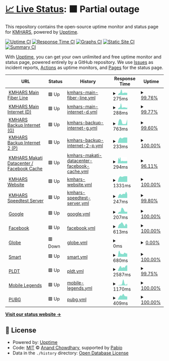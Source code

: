 # [📈 Live Status](https://KMHARS.github.io/uptime): <!--live status--> **🟧 Partial outage**

This repository contains the open-source uptime monitor and status page for [KMHARS](https://KMHARS.github.io/uptime), powered by [Upptime](https://github.com/upptime/upptime).

[![Uptime CI](https://github.com/KMHARS/uptime/workflows/Uptime%20CI/badge.svg)](https://github.com/KMHARS/uptime/actions?query=workflow%3A%22Uptime+CI%22)
[![Response Time CI](https://github.com/KMHARS/uptime/workflows/Response%20Time%20CI/badge.svg)](https://github.com/KMHARS/uptime/actions?query=workflow%3A%22Response+Time+CI%22)
[![Graphs CI](https://github.com/KMHARS/uptime/workflows/Graphs%20CI/badge.svg)](https://github.com/KMHARS/uptime/actions?query=workflow%3A%22Graphs+CI%22)
[![Static Site CI](https://github.com/KMHARS/uptime/workflows/Static%20Site%20CI/badge.svg)](https://github.com/KMHARS/uptime/actions?query=workflow%3A%22Static+Site+CI%22)
[![Summary CI](https://github.com/KMHARS/uptime/workflows/Summary%20CI/badge.svg)](https://github.com/KMHARS/uptime/actions?query=workflow%3A%22Summary+CI%22)

With [Upptime](https://upptime.js.org), you can get your own unlimited and free uptime monitor and status page, powered entirely by a GitHub repository. We use [Issues](https://github.com/KMHARS/uptime/issues) as incident reports, [Actions](https://github.com/KMHARS/uptime/actions) as uptime monitors, and [Pages](https://KMHARS.github.io/uptime) for the status page.

<!--start: status pages-->
<!-- This summary is generated by Upptime (https://github.com/upptime/upptime) -->
<!-- Do not edit this manually, your changes will be overwritten -->
<!-- prettier-ignore -->
| URL | Status | History | Response Time | Uptime |
| --- | ------ | ------- | ------------- | ------ |
| <img alt="" src="https://icons.duckduckgo.com/ip3/null.ico" height="13"> [KMHARS Main Fiber Line](het09022amj.sn.mynetname.net) | 🟩 Up | [kmhars-main-fiber-line.yml](https://github.com/KMHARS/uptime/commits/HEAD/history/kmhars-main-fiber-line.yml) | <details><summary><img alt="Response time graph" src="./graphs/kmhars-main-fiber-line/response-time-week.png" height="20"> 275ms</summary><br><a href="https://KMHARS.github.io/uptime/history/kmhars-main-fiber-line"><img alt="Response time 261" src="https://img.shields.io/endpoint?url=https%3A%2F%2Fraw.githubusercontent.com%2FKMHARS%2Fuptime%2FHEAD%2Fapi%2Fkmhars-main-fiber-line%2Fresponse-time.json"></a><br><a href="https://KMHARS.github.io/uptime/history/kmhars-main-fiber-line"><img alt="24-hour response time 236" src="https://img.shields.io/endpoint?url=https%3A%2F%2Fraw.githubusercontent.com%2FKMHARS%2Fuptime%2FHEAD%2Fapi%2Fkmhars-main-fiber-line%2Fresponse-time-day.json"></a><br><a href="https://KMHARS.github.io/uptime/history/kmhars-main-fiber-line"><img alt="7-day response time 275" src="https://img.shields.io/endpoint?url=https%3A%2F%2Fraw.githubusercontent.com%2FKMHARS%2Fuptime%2FHEAD%2Fapi%2Fkmhars-main-fiber-line%2Fresponse-time-week.json"></a><br><a href="https://KMHARS.github.io/uptime/history/kmhars-main-fiber-line"><img alt="30-day response time 261" src="https://img.shields.io/endpoint?url=https%3A%2F%2Fraw.githubusercontent.com%2FKMHARS%2Fuptime%2FHEAD%2Fapi%2Fkmhars-main-fiber-line%2Fresponse-time-month.json"></a><br><a href="https://KMHARS.github.io/uptime/history/kmhars-main-fiber-line"><img alt="1-year response time 261" src="https://img.shields.io/endpoint?url=https%3A%2F%2Fraw.githubusercontent.com%2FKMHARS%2Fuptime%2FHEAD%2Fapi%2Fkmhars-main-fiber-line%2Fresponse-time-year.json"></a></details> | <details><summary><a href="https://KMHARS.github.io/uptime/history/kmhars-main-fiber-line">99.76%</a></summary><a href="https://KMHARS.github.io/uptime/history/kmhars-main-fiber-line"><img alt="All-time uptime 99.78%" src="https://img.shields.io/endpoint?url=https%3A%2F%2Fraw.githubusercontent.com%2FKMHARS%2Fuptime%2FHEAD%2Fapi%2Fkmhars-main-fiber-line%2Fuptime.json"></a><br><a href="https://KMHARS.github.io/uptime/history/kmhars-main-fiber-line"><img alt="24-hour uptime 98.32%" src="https://img.shields.io/endpoint?url=https%3A%2F%2Fraw.githubusercontent.com%2FKMHARS%2Fuptime%2FHEAD%2Fapi%2Fkmhars-main-fiber-line%2Fuptime-day.json"></a><br><a href="https://KMHARS.github.io/uptime/history/kmhars-main-fiber-line"><img alt="7-day uptime 99.76%" src="https://img.shields.io/endpoint?url=https%3A%2F%2Fraw.githubusercontent.com%2FKMHARS%2Fuptime%2FHEAD%2Fapi%2Fkmhars-main-fiber-line%2Fuptime-week.json"></a><br><a href="https://KMHARS.github.io/uptime/history/kmhars-main-fiber-line"><img alt="30-day uptime 99.78%" src="https://img.shields.io/endpoint?url=https%3A%2F%2Fraw.githubusercontent.com%2FKMHARS%2Fuptime%2FHEAD%2Fapi%2Fkmhars-main-fiber-line%2Fuptime-month.json"></a><br><a href="https://KMHARS.github.io/uptime/history/kmhars-main-fiber-line"><img alt="1-year uptime 99.78%" src="https://img.shields.io/endpoint?url=https%3A%2F%2Fraw.githubusercontent.com%2FKMHARS%2Fuptime%2FHEAD%2Fapi%2Fkmhars-main-fiber-line%2Fuptime-year.json"></a></details>
| <img alt="" src="https://icons.duckduckgo.com/ip3/null.ico" height="13"> [KMHARS Main Internet (D)](hf60936b8q0.sn.mynetname.net) | 🟩 Up | [kmhars-main-internet-d.yml](https://github.com/KMHARS/uptime/commits/HEAD/history/kmhars-main-internet-d.yml) | <details><summary><img alt="Response time graph" src="./graphs/kmhars-main-internet-d/response-time-week.png" height="20"> 288ms</summary><br><a href="https://KMHARS.github.io/uptime/history/kmhars-main-internet-d"><img alt="Response time 273" src="https://img.shields.io/endpoint?url=https%3A%2F%2Fraw.githubusercontent.com%2FKMHARS%2Fuptime%2FHEAD%2Fapi%2Fkmhars-main-internet-d%2Fresponse-time.json"></a><br><a href="https://KMHARS.github.io/uptime/history/kmhars-main-internet-d"><img alt="24-hour response time 210" src="https://img.shields.io/endpoint?url=https%3A%2F%2Fraw.githubusercontent.com%2FKMHARS%2Fuptime%2FHEAD%2Fapi%2Fkmhars-main-internet-d%2Fresponse-time-day.json"></a><br><a href="https://KMHARS.github.io/uptime/history/kmhars-main-internet-d"><img alt="7-day response time 288" src="https://img.shields.io/endpoint?url=https%3A%2F%2Fraw.githubusercontent.com%2FKMHARS%2Fuptime%2FHEAD%2Fapi%2Fkmhars-main-internet-d%2Fresponse-time-week.json"></a><br><a href="https://KMHARS.github.io/uptime/history/kmhars-main-internet-d"><img alt="30-day response time 273" src="https://img.shields.io/endpoint?url=https%3A%2F%2Fraw.githubusercontent.com%2FKMHARS%2Fuptime%2FHEAD%2Fapi%2Fkmhars-main-internet-d%2Fresponse-time-month.json"></a><br><a href="https://KMHARS.github.io/uptime/history/kmhars-main-internet-d"><img alt="1-year response time 273" src="https://img.shields.io/endpoint?url=https%3A%2F%2Fraw.githubusercontent.com%2FKMHARS%2Fuptime%2FHEAD%2Fapi%2Fkmhars-main-internet-d%2Fresponse-time-year.json"></a></details> | <details><summary><a href="https://KMHARS.github.io/uptime/history/kmhars-main-internet-d">99.77%</a></summary><a href="https://KMHARS.github.io/uptime/history/kmhars-main-internet-d"><img alt="All-time uptime 99.79%" src="https://img.shields.io/endpoint?url=https%3A%2F%2Fraw.githubusercontent.com%2FKMHARS%2Fuptime%2FHEAD%2Fapi%2Fkmhars-main-internet-d%2Fuptime.json"></a><br><a href="https://KMHARS.github.io/uptime/history/kmhars-main-internet-d"><img alt="24-hour uptime 98.41%" src="https://img.shields.io/endpoint?url=https%3A%2F%2Fraw.githubusercontent.com%2FKMHARS%2Fuptime%2FHEAD%2Fapi%2Fkmhars-main-internet-d%2Fuptime-day.json"></a><br><a href="https://KMHARS.github.io/uptime/history/kmhars-main-internet-d"><img alt="7-day uptime 99.77%" src="https://img.shields.io/endpoint?url=https%3A%2F%2Fraw.githubusercontent.com%2FKMHARS%2Fuptime%2FHEAD%2Fapi%2Fkmhars-main-internet-d%2Fuptime-week.json"></a><br><a href="https://KMHARS.github.io/uptime/history/kmhars-main-internet-d"><img alt="30-day uptime 99.79%" src="https://img.shields.io/endpoint?url=https%3A%2F%2Fraw.githubusercontent.com%2FKMHARS%2Fuptime%2FHEAD%2Fapi%2Fkmhars-main-internet-d%2Fuptime-month.json"></a><br><a href="https://KMHARS.github.io/uptime/history/kmhars-main-internet-d"><img alt="1-year uptime 99.79%" src="https://img.shields.io/endpoint?url=https%3A%2F%2Fraw.githubusercontent.com%2FKMHARS%2Fuptime%2FHEAD%2Fapi%2Fkmhars-main-internet-d%2Fuptime-year.json"></a></details>
| <img alt="" src="https://icons.duckduckgo.com/ip3/null.ico" height="13"> [KMHARS Backup Internet (G)](hdh08hzryd0.sn.mynetname.net) | 🟩 Up | [kmhars-backup-internet-g.yml](https://github.com/KMHARS/uptime/commits/HEAD/history/kmhars-backup-internet-g.yml) | <details><summary><img alt="Response time graph" src="./graphs/kmhars-backup-internet-g/response-time-week.png" height="20"> 763ms</summary><br><a href="https://KMHARS.github.io/uptime/history/kmhars-backup-internet-g"><img alt="Response time 809" src="https://img.shields.io/endpoint?url=https%3A%2F%2Fraw.githubusercontent.com%2FKMHARS%2Fuptime%2FHEAD%2Fapi%2Fkmhars-backup-internet-g%2Fresponse-time.json"></a><br><a href="https://KMHARS.github.io/uptime/history/kmhars-backup-internet-g"><img alt="24-hour response time 1282" src="https://img.shields.io/endpoint?url=https%3A%2F%2Fraw.githubusercontent.com%2FKMHARS%2Fuptime%2FHEAD%2Fapi%2Fkmhars-backup-internet-g%2Fresponse-time-day.json"></a><br><a href="https://KMHARS.github.io/uptime/history/kmhars-backup-internet-g"><img alt="7-day response time 763" src="https://img.shields.io/endpoint?url=https%3A%2F%2Fraw.githubusercontent.com%2FKMHARS%2Fuptime%2FHEAD%2Fapi%2Fkmhars-backup-internet-g%2Fresponse-time-week.json"></a><br><a href="https://KMHARS.github.io/uptime/history/kmhars-backup-internet-g"><img alt="30-day response time 809" src="https://img.shields.io/endpoint?url=https%3A%2F%2Fraw.githubusercontent.com%2FKMHARS%2Fuptime%2FHEAD%2Fapi%2Fkmhars-backup-internet-g%2Fresponse-time-month.json"></a><br><a href="https://KMHARS.github.io/uptime/history/kmhars-backup-internet-g"><img alt="1-year response time 809" src="https://img.shields.io/endpoint?url=https%3A%2F%2Fraw.githubusercontent.com%2FKMHARS%2Fuptime%2FHEAD%2Fapi%2Fkmhars-backup-internet-g%2Fresponse-time-year.json"></a></details> | <details><summary><a href="https://KMHARS.github.io/uptime/history/kmhars-backup-internet-g">99.60%</a></summary><a href="https://KMHARS.github.io/uptime/history/kmhars-backup-internet-g"><img alt="All-time uptime 99.64%" src="https://img.shields.io/endpoint?url=https%3A%2F%2Fraw.githubusercontent.com%2FKMHARS%2Fuptime%2FHEAD%2Fapi%2Fkmhars-backup-internet-g%2Fuptime.json"></a><br><a href="https://KMHARS.github.io/uptime/history/kmhars-backup-internet-g"><img alt="24-hour uptime 98.42%" src="https://img.shields.io/endpoint?url=https%3A%2F%2Fraw.githubusercontent.com%2FKMHARS%2Fuptime%2FHEAD%2Fapi%2Fkmhars-backup-internet-g%2Fuptime-day.json"></a><br><a href="https://KMHARS.github.io/uptime/history/kmhars-backup-internet-g"><img alt="7-day uptime 99.60%" src="https://img.shields.io/endpoint?url=https%3A%2F%2Fraw.githubusercontent.com%2FKMHARS%2Fuptime%2FHEAD%2Fapi%2Fkmhars-backup-internet-g%2Fuptime-week.json"></a><br><a href="https://KMHARS.github.io/uptime/history/kmhars-backup-internet-g"><img alt="30-day uptime 99.64%" src="https://img.shields.io/endpoint?url=https%3A%2F%2Fraw.githubusercontent.com%2FKMHARS%2Fuptime%2FHEAD%2Fapi%2Fkmhars-backup-internet-g%2Fuptime-month.json"></a><br><a href="https://KMHARS.github.io/uptime/history/kmhars-backup-internet-g"><img alt="1-year uptime 99.64%" src="https://img.shields.io/endpoint?url=https%3A%2F%2Fraw.githubusercontent.com%2FKMHARS%2Fuptime%2FHEAD%2Fapi%2Fkmhars-backup-internet-g%2Fuptime-year.json"></a></details>
| <img alt="" src="https://icons.duckduckgo.com/ip3/null.ico" height="13"> [KMHARS Backup Internet 2 (P)](hfj094ec6hm.sn.mynetname.net) | 🟩 Up | [kmhars-backup-internet-2-p.yml](https://github.com/KMHARS/uptime/commits/HEAD/history/kmhars-backup-internet-2-p.yml) | <details><summary><img alt="Response time graph" src="./graphs/kmhars-backup-internet-2-p/response-time-week.png" height="20"> 233ms</summary><br><a href="https://KMHARS.github.io/uptime/history/kmhars-backup-internet-2-p"><img alt="Response time 235" src="https://img.shields.io/endpoint?url=https%3A%2F%2Fraw.githubusercontent.com%2FKMHARS%2Fuptime%2FHEAD%2Fapi%2Fkmhars-backup-internet-2-p%2Fresponse-time.json"></a><br><a href="https://KMHARS.github.io/uptime/history/kmhars-backup-internet-2-p"><img alt="24-hour response time 248" src="https://img.shields.io/endpoint?url=https%3A%2F%2Fraw.githubusercontent.com%2FKMHARS%2Fuptime%2FHEAD%2Fapi%2Fkmhars-backup-internet-2-p%2Fresponse-time-day.json"></a><br><a href="https://KMHARS.github.io/uptime/history/kmhars-backup-internet-2-p"><img alt="7-day response time 233" src="https://img.shields.io/endpoint?url=https%3A%2F%2Fraw.githubusercontent.com%2FKMHARS%2Fuptime%2FHEAD%2Fapi%2Fkmhars-backup-internet-2-p%2Fresponse-time-week.json"></a><br><a href="https://KMHARS.github.io/uptime/history/kmhars-backup-internet-2-p"><img alt="30-day response time 235" src="https://img.shields.io/endpoint?url=https%3A%2F%2Fraw.githubusercontent.com%2FKMHARS%2Fuptime%2FHEAD%2Fapi%2Fkmhars-backup-internet-2-p%2Fresponse-time-month.json"></a><br><a href="https://KMHARS.github.io/uptime/history/kmhars-backup-internet-2-p"><img alt="1-year response time 235" src="https://img.shields.io/endpoint?url=https%3A%2F%2Fraw.githubusercontent.com%2FKMHARS%2Fuptime%2FHEAD%2Fapi%2Fkmhars-backup-internet-2-p%2Fresponse-time-year.json"></a></details> | <details><summary><a href="https://KMHARS.github.io/uptime/history/kmhars-backup-internet-2-p">100.00%</a></summary><a href="https://KMHARS.github.io/uptime/history/kmhars-backup-internet-2-p"><img alt="All-time uptime 100.00%" src="https://img.shields.io/endpoint?url=https%3A%2F%2Fraw.githubusercontent.com%2FKMHARS%2Fuptime%2FHEAD%2Fapi%2Fkmhars-backup-internet-2-p%2Fuptime.json"></a><br><a href="https://KMHARS.github.io/uptime/history/kmhars-backup-internet-2-p"><img alt="24-hour uptime 100.00%" src="https://img.shields.io/endpoint?url=https%3A%2F%2Fraw.githubusercontent.com%2FKMHARS%2Fuptime%2FHEAD%2Fapi%2Fkmhars-backup-internet-2-p%2Fuptime-day.json"></a><br><a href="https://KMHARS.github.io/uptime/history/kmhars-backup-internet-2-p"><img alt="7-day uptime 100.00%" src="https://img.shields.io/endpoint?url=https%3A%2F%2Fraw.githubusercontent.com%2FKMHARS%2Fuptime%2FHEAD%2Fapi%2Fkmhars-backup-internet-2-p%2Fuptime-week.json"></a><br><a href="https://KMHARS.github.io/uptime/history/kmhars-backup-internet-2-p"><img alt="30-day uptime 100.00%" src="https://img.shields.io/endpoint?url=https%3A%2F%2Fraw.githubusercontent.com%2FKMHARS%2Fuptime%2FHEAD%2Fapi%2Fkmhars-backup-internet-2-p%2Fuptime-month.json"></a><br><a href="https://KMHARS.github.io/uptime/history/kmhars-backup-internet-2-p"><img alt="1-year uptime 100.00%" src="https://img.shields.io/endpoint?url=https%3A%2F%2Fraw.githubusercontent.com%2FKMHARS%2Fuptime%2FHEAD%2Fapi%2Fkmhars-backup-internet-2-p%2Fuptime-year.json"></a></details>
| <img alt="" src="https://icons.duckduckgo.com/ip3/null.ico" height="13"> [KMHARS Makati Datacenter / Facebook Cache](103.190.139.4) | 🟩 Up | [kmhars-makati-datacenter-facebook-cache.yml](https://github.com/KMHARS/uptime/commits/HEAD/history/kmhars-makati-datacenter-facebook-cache.yml) | <details><summary><img alt="Response time graph" src="./graphs/kmhars-makati-datacenter-facebook-cache/response-time-week.png" height="20"> 294ms</summary><br><a href="https://KMHARS.github.io/uptime/history/kmhars-makati-datacenter-facebook-cache"><img alt="Response time 336" src="https://img.shields.io/endpoint?url=https%3A%2F%2Fraw.githubusercontent.com%2FKMHARS%2Fuptime%2FHEAD%2Fapi%2Fkmhars-makati-datacenter-facebook-cache%2Fresponse-time.json"></a><br><a href="https://KMHARS.github.io/uptime/history/kmhars-makati-datacenter-facebook-cache"><img alt="24-hour response time 263" src="https://img.shields.io/endpoint?url=https%3A%2F%2Fraw.githubusercontent.com%2FKMHARS%2Fuptime%2FHEAD%2Fapi%2Fkmhars-makati-datacenter-facebook-cache%2Fresponse-time-day.json"></a><br><a href="https://KMHARS.github.io/uptime/history/kmhars-makati-datacenter-facebook-cache"><img alt="7-day response time 294" src="https://img.shields.io/endpoint?url=https%3A%2F%2Fraw.githubusercontent.com%2FKMHARS%2Fuptime%2FHEAD%2Fapi%2Fkmhars-makati-datacenter-facebook-cache%2Fresponse-time-week.json"></a><br><a href="https://KMHARS.github.io/uptime/history/kmhars-makati-datacenter-facebook-cache"><img alt="30-day response time 271" src="https://img.shields.io/endpoint?url=https%3A%2F%2Fraw.githubusercontent.com%2FKMHARS%2Fuptime%2FHEAD%2Fapi%2Fkmhars-makati-datacenter-facebook-cache%2Fresponse-time-month.json"></a><br><a href="https://KMHARS.github.io/uptime/history/kmhars-makati-datacenter-facebook-cache"><img alt="1-year response time 336" src="https://img.shields.io/endpoint?url=https%3A%2F%2Fraw.githubusercontent.com%2FKMHARS%2Fuptime%2FHEAD%2Fapi%2Fkmhars-makati-datacenter-facebook-cache%2Fresponse-time-year.json"></a></details> | <details><summary><a href="https://KMHARS.github.io/uptime/history/kmhars-makati-datacenter-facebook-cache">96.11%</a></summary><a href="https://KMHARS.github.io/uptime/history/kmhars-makati-datacenter-facebook-cache"><img alt="All-time uptime 98.89%" src="https://img.shields.io/endpoint?url=https%3A%2F%2Fraw.githubusercontent.com%2FKMHARS%2Fuptime%2FHEAD%2Fapi%2Fkmhars-makati-datacenter-facebook-cache%2Fuptime.json"></a><br><a href="https://KMHARS.github.io/uptime/history/kmhars-makati-datacenter-facebook-cache"><img alt="24-hour uptime 100.00%" src="https://img.shields.io/endpoint?url=https%3A%2F%2Fraw.githubusercontent.com%2FKMHARS%2Fuptime%2FHEAD%2Fapi%2Fkmhars-makati-datacenter-facebook-cache%2Fuptime-day.json"></a><br><a href="https://KMHARS.github.io/uptime/history/kmhars-makati-datacenter-facebook-cache"><img alt="7-day uptime 96.11%" src="https://img.shields.io/endpoint?url=https%3A%2F%2Fraw.githubusercontent.com%2FKMHARS%2Fuptime%2FHEAD%2Fapi%2Fkmhars-makati-datacenter-facebook-cache%2Fuptime-week.json"></a><br><a href="https://KMHARS.github.io/uptime/history/kmhars-makati-datacenter-facebook-cache"><img alt="30-day uptime 98.99%" src="https://img.shields.io/endpoint?url=https%3A%2F%2Fraw.githubusercontent.com%2FKMHARS%2Fuptime%2FHEAD%2Fapi%2Fkmhars-makati-datacenter-facebook-cache%2Fuptime-month.json"></a><br><a href="https://KMHARS.github.io/uptime/history/kmhars-makati-datacenter-facebook-cache"><img alt="1-year uptime 98.89%" src="https://img.shields.io/endpoint?url=https%3A%2F%2Fraw.githubusercontent.com%2FKMHARS%2Fuptime%2FHEAD%2Fapi%2Fkmhars-makati-datacenter-facebook-cache%2Fuptime-year.json"></a></details>
| <img alt="" src="https://icons.duckduckgo.com/ip3/kmhars.com.ico" height="13"> [KMHARS Website](https://kmhars.com) | 🟩 Up | [kmhars-website.yml](https://github.com/KMHARS/uptime/commits/HEAD/history/kmhars-website.yml) | <details><summary><img alt="Response time graph" src="./graphs/kmhars-website/response-time-week.png" height="20"> 1331ms</summary><br><a href="https://KMHARS.github.io/uptime/history/kmhars-website"><img alt="Response time 1258" src="https://img.shields.io/endpoint?url=https%3A%2F%2Fraw.githubusercontent.com%2FKMHARS%2Fuptime%2FHEAD%2Fapi%2Fkmhars-website%2Fresponse-time.json"></a><br><a href="https://KMHARS.github.io/uptime/history/kmhars-website"><img alt="24-hour response time 1405" src="https://img.shields.io/endpoint?url=https%3A%2F%2Fraw.githubusercontent.com%2FKMHARS%2Fuptime%2FHEAD%2Fapi%2Fkmhars-website%2Fresponse-time-day.json"></a><br><a href="https://KMHARS.github.io/uptime/history/kmhars-website"><img alt="7-day response time 1331" src="https://img.shields.io/endpoint?url=https%3A%2F%2Fraw.githubusercontent.com%2FKMHARS%2Fuptime%2FHEAD%2Fapi%2Fkmhars-website%2Fresponse-time-week.json"></a><br><a href="https://KMHARS.github.io/uptime/history/kmhars-website"><img alt="30-day response time 1287" src="https://img.shields.io/endpoint?url=https%3A%2F%2Fraw.githubusercontent.com%2FKMHARS%2Fuptime%2FHEAD%2Fapi%2Fkmhars-website%2Fresponse-time-month.json"></a><br><a href="https://KMHARS.github.io/uptime/history/kmhars-website"><img alt="1-year response time 1258" src="https://img.shields.io/endpoint?url=https%3A%2F%2Fraw.githubusercontent.com%2FKMHARS%2Fuptime%2FHEAD%2Fapi%2Fkmhars-website%2Fresponse-time-year.json"></a></details> | <details><summary><a href="https://KMHARS.github.io/uptime/history/kmhars-website">100.00%</a></summary><a href="https://KMHARS.github.io/uptime/history/kmhars-website"><img alt="All-time uptime 99.22%" src="https://img.shields.io/endpoint?url=https%3A%2F%2Fraw.githubusercontent.com%2FKMHARS%2Fuptime%2FHEAD%2Fapi%2Fkmhars-website%2Fuptime.json"></a><br><a href="https://KMHARS.github.io/uptime/history/kmhars-website"><img alt="24-hour uptime 100.00%" src="https://img.shields.io/endpoint?url=https%3A%2F%2Fraw.githubusercontent.com%2FKMHARS%2Fuptime%2FHEAD%2Fapi%2Fkmhars-website%2Fuptime-day.json"></a><br><a href="https://KMHARS.github.io/uptime/history/kmhars-website"><img alt="7-day uptime 100.00%" src="https://img.shields.io/endpoint?url=https%3A%2F%2Fraw.githubusercontent.com%2FKMHARS%2Fuptime%2FHEAD%2Fapi%2Fkmhars-website%2Fuptime-week.json"></a><br><a href="https://KMHARS.github.io/uptime/history/kmhars-website"><img alt="30-day uptime 100.00%" src="https://img.shields.io/endpoint?url=https%3A%2F%2Fraw.githubusercontent.com%2FKMHARS%2Fuptime%2FHEAD%2Fapi%2Fkmhars-website%2Fuptime-month.json"></a><br><a href="https://KMHARS.github.io/uptime/history/kmhars-website"><img alt="1-year uptime 99.22%" src="https://img.shields.io/endpoint?url=https%3A%2F%2Fraw.githubusercontent.com%2FKMHARS%2Fuptime%2FHEAD%2Fapi%2Fkmhars-website%2Fuptime-year.json"></a></details>
| <img alt="" src="https://icons.duckduckgo.com/ip3/null.ico" height="13"> [KMHARS Speedtest Server](kmhars.ookla.databyte-network.com) | 🟩 Up | [kmhars-speedtest-server.yml](https://github.com/KMHARS/uptime/commits/HEAD/history/kmhars-speedtest-server.yml) | <details><summary><img alt="Response time graph" src="./graphs/kmhars-speedtest-server/response-time-week.png" height="20"> 247ms</summary><br><a href="https://KMHARS.github.io/uptime/history/kmhars-speedtest-server"><img alt="Response time 245" src="https://img.shields.io/endpoint?url=https%3A%2F%2Fraw.githubusercontent.com%2FKMHARS%2Fuptime%2FHEAD%2Fapi%2Fkmhars-speedtest-server%2Fresponse-time.json"></a><br><a href="https://KMHARS.github.io/uptime/history/kmhars-speedtest-server"><img alt="24-hour response time 307" src="https://img.shields.io/endpoint?url=https%3A%2F%2Fraw.githubusercontent.com%2FKMHARS%2Fuptime%2FHEAD%2Fapi%2Fkmhars-speedtest-server%2Fresponse-time-day.json"></a><br><a href="https://KMHARS.github.io/uptime/history/kmhars-speedtest-server"><img alt="7-day response time 247" src="https://img.shields.io/endpoint?url=https%3A%2F%2Fraw.githubusercontent.com%2FKMHARS%2Fuptime%2FHEAD%2Fapi%2Fkmhars-speedtest-server%2Fresponse-time-week.json"></a><br><a href="https://KMHARS.github.io/uptime/history/kmhars-speedtest-server"><img alt="30-day response time 250" src="https://img.shields.io/endpoint?url=https%3A%2F%2Fraw.githubusercontent.com%2FKMHARS%2Fuptime%2FHEAD%2Fapi%2Fkmhars-speedtest-server%2Fresponse-time-month.json"></a><br><a href="https://KMHARS.github.io/uptime/history/kmhars-speedtest-server"><img alt="1-year response time 245" src="https://img.shields.io/endpoint?url=https%3A%2F%2Fraw.githubusercontent.com%2FKMHARS%2Fuptime%2FHEAD%2Fapi%2Fkmhars-speedtest-server%2Fresponse-time-year.json"></a></details> | <details><summary><a href="https://KMHARS.github.io/uptime/history/kmhars-speedtest-server">99.80%</a></summary><a href="https://KMHARS.github.io/uptime/history/kmhars-speedtest-server"><img alt="All-time uptime 99.81%" src="https://img.shields.io/endpoint?url=https%3A%2F%2Fraw.githubusercontent.com%2FKMHARS%2Fuptime%2FHEAD%2Fapi%2Fkmhars-speedtest-server%2Fuptime.json"></a><br><a href="https://KMHARS.github.io/uptime/history/kmhars-speedtest-server"><img alt="24-hour uptime 98.57%" src="https://img.shields.io/endpoint?url=https%3A%2F%2Fraw.githubusercontent.com%2FKMHARS%2Fuptime%2FHEAD%2Fapi%2Fkmhars-speedtest-server%2Fuptime-day.json"></a><br><a href="https://KMHARS.github.io/uptime/history/kmhars-speedtest-server"><img alt="7-day uptime 99.80%" src="https://img.shields.io/endpoint?url=https%3A%2F%2Fraw.githubusercontent.com%2FKMHARS%2Fuptime%2FHEAD%2Fapi%2Fkmhars-speedtest-server%2Fuptime-week.json"></a><br><a href="https://KMHARS.github.io/uptime/history/kmhars-speedtest-server"><img alt="30-day uptime 99.81%" src="https://img.shields.io/endpoint?url=https%3A%2F%2Fraw.githubusercontent.com%2FKMHARS%2Fuptime%2FHEAD%2Fapi%2Fkmhars-speedtest-server%2Fuptime-month.json"></a><br><a href="https://KMHARS.github.io/uptime/history/kmhars-speedtest-server"><img alt="1-year uptime 99.81%" src="https://img.shields.io/endpoint?url=https%3A%2F%2Fraw.githubusercontent.com%2FKMHARS%2Fuptime%2FHEAD%2Fapi%2Fkmhars-speedtest-server%2Fuptime-year.json"></a></details>
| <img alt="" src="https://icons.duckduckgo.com/ip3/google.com.ico" height="13"> [Google](https://google.com) | 🟩 Up | [google.yml](https://github.com/KMHARS/uptime/commits/HEAD/history/google.yml) | <details><summary><img alt="Response time graph" src="./graphs/google/response-time-week.png" height="20"> 207ms</summary><br><a href="https://KMHARS.github.io/uptime/history/google"><img alt="Response time 149" src="https://img.shields.io/endpoint?url=https%3A%2F%2Fraw.githubusercontent.com%2FKMHARS%2Fuptime%2FHEAD%2Fapi%2Fgoogle%2Fresponse-time.json"></a><br><a href="https://KMHARS.github.io/uptime/history/google"><img alt="24-hour response time 138" src="https://img.shields.io/endpoint?url=https%3A%2F%2Fraw.githubusercontent.com%2FKMHARS%2Fuptime%2FHEAD%2Fapi%2Fgoogle%2Fresponse-time-day.json"></a><br><a href="https://KMHARS.github.io/uptime/history/google"><img alt="7-day response time 207" src="https://img.shields.io/endpoint?url=https%3A%2F%2Fraw.githubusercontent.com%2FKMHARS%2Fuptime%2FHEAD%2Fapi%2Fgoogle%2Fresponse-time-week.json"></a><br><a href="https://KMHARS.github.io/uptime/history/google"><img alt="30-day response time 148" src="https://img.shields.io/endpoint?url=https%3A%2F%2Fraw.githubusercontent.com%2FKMHARS%2Fuptime%2FHEAD%2Fapi%2Fgoogle%2Fresponse-time-month.json"></a><br><a href="https://KMHARS.github.io/uptime/history/google"><img alt="1-year response time 149" src="https://img.shields.io/endpoint?url=https%3A%2F%2Fraw.githubusercontent.com%2FKMHARS%2Fuptime%2FHEAD%2Fapi%2Fgoogle%2Fresponse-time-year.json"></a></details> | <details><summary><a href="https://KMHARS.github.io/uptime/history/google">100.00%</a></summary><a href="https://KMHARS.github.io/uptime/history/google"><img alt="All-time uptime 100.00%" src="https://img.shields.io/endpoint?url=https%3A%2F%2Fraw.githubusercontent.com%2FKMHARS%2Fuptime%2FHEAD%2Fapi%2Fgoogle%2Fuptime.json"></a><br><a href="https://KMHARS.github.io/uptime/history/google"><img alt="24-hour uptime 100.00%" src="https://img.shields.io/endpoint?url=https%3A%2F%2Fraw.githubusercontent.com%2FKMHARS%2Fuptime%2FHEAD%2Fapi%2Fgoogle%2Fuptime-day.json"></a><br><a href="https://KMHARS.github.io/uptime/history/google"><img alt="7-day uptime 100.00%" src="https://img.shields.io/endpoint?url=https%3A%2F%2Fraw.githubusercontent.com%2FKMHARS%2Fuptime%2FHEAD%2Fapi%2Fgoogle%2Fuptime-week.json"></a><br><a href="https://KMHARS.github.io/uptime/history/google"><img alt="30-day uptime 100.00%" src="https://img.shields.io/endpoint?url=https%3A%2F%2Fraw.githubusercontent.com%2FKMHARS%2Fuptime%2FHEAD%2Fapi%2Fgoogle%2Fuptime-month.json"></a><br><a href="https://KMHARS.github.io/uptime/history/google"><img alt="1-year uptime 100.00%" src="https://img.shields.io/endpoint?url=https%3A%2F%2Fraw.githubusercontent.com%2FKMHARS%2Fuptime%2FHEAD%2Fapi%2Fgoogle%2Fuptime-year.json"></a></details>
| <img alt="" src="https://icons.duckduckgo.com/ip3/facebook.com.ico" height="13"> [Facebook](https://facebook.com) | 🟩 Up | [facebook.yml](https://github.com/KMHARS/uptime/commits/HEAD/history/facebook.yml) | <details><summary><img alt="Response time graph" src="./graphs/facebook/response-time-week.png" height="20"> 613ms</summary><br><a href="https://KMHARS.github.io/uptime/history/facebook"><img alt="Response time 765" src="https://img.shields.io/endpoint?url=https%3A%2F%2Fraw.githubusercontent.com%2FKMHARS%2Fuptime%2FHEAD%2Fapi%2Ffacebook%2Fresponse-time.json"></a><br><a href="https://KMHARS.github.io/uptime/history/facebook"><img alt="24-hour response time 504" src="https://img.shields.io/endpoint?url=https%3A%2F%2Fraw.githubusercontent.com%2FKMHARS%2Fuptime%2FHEAD%2Fapi%2Ffacebook%2Fresponse-time-day.json"></a><br><a href="https://KMHARS.github.io/uptime/history/facebook"><img alt="7-day response time 613" src="https://img.shields.io/endpoint?url=https%3A%2F%2Fraw.githubusercontent.com%2FKMHARS%2Fuptime%2FHEAD%2Fapi%2Ffacebook%2Fresponse-time-week.json"></a><br><a href="https://KMHARS.github.io/uptime/history/facebook"><img alt="30-day response time 710" src="https://img.shields.io/endpoint?url=https%3A%2F%2Fraw.githubusercontent.com%2FKMHARS%2Fuptime%2FHEAD%2Fapi%2Ffacebook%2Fresponse-time-month.json"></a><br><a href="https://KMHARS.github.io/uptime/history/facebook"><img alt="1-year response time 765" src="https://img.shields.io/endpoint?url=https%3A%2F%2Fraw.githubusercontent.com%2FKMHARS%2Fuptime%2FHEAD%2Fapi%2Ffacebook%2Fresponse-time-year.json"></a></details> | <details><summary><a href="https://KMHARS.github.io/uptime/history/facebook">100.00%</a></summary><a href="https://KMHARS.github.io/uptime/history/facebook"><img alt="All-time uptime 100.00%" src="https://img.shields.io/endpoint?url=https%3A%2F%2Fraw.githubusercontent.com%2FKMHARS%2Fuptime%2FHEAD%2Fapi%2Ffacebook%2Fuptime.json"></a><br><a href="https://KMHARS.github.io/uptime/history/facebook"><img alt="24-hour uptime 100.00%" src="https://img.shields.io/endpoint?url=https%3A%2F%2Fraw.githubusercontent.com%2FKMHARS%2Fuptime%2FHEAD%2Fapi%2Ffacebook%2Fuptime-day.json"></a><br><a href="https://KMHARS.github.io/uptime/history/facebook"><img alt="7-day uptime 100.00%" src="https://img.shields.io/endpoint?url=https%3A%2F%2Fraw.githubusercontent.com%2FKMHARS%2Fuptime%2FHEAD%2Fapi%2Ffacebook%2Fuptime-week.json"></a><br><a href="https://KMHARS.github.io/uptime/history/facebook"><img alt="30-day uptime 100.00%" src="https://img.shields.io/endpoint?url=https%3A%2F%2Fraw.githubusercontent.com%2FKMHARS%2Fuptime%2FHEAD%2Fapi%2Ffacebook%2Fuptime-month.json"></a><br><a href="https://KMHARS.github.io/uptime/history/facebook"><img alt="1-year uptime 100.00%" src="https://img.shields.io/endpoint?url=https%3A%2F%2Fraw.githubusercontent.com%2FKMHARS%2Fuptime%2FHEAD%2Fapi%2Ffacebook%2Fuptime-year.json"></a></details>
| <img alt="" src="https://icons.duckduckgo.com/ip3/globe.com.ph.ico" height="13"> [Globe](https://globe.com.ph) | 🟥 Down | [globe.yml](https://github.com/KMHARS/uptime/commits/HEAD/history/globe.yml) | <details><summary><img alt="Response time graph" src="./graphs/globe/response-time-week.png" height="20"> 0ms</summary><br><a href="https://KMHARS.github.io/uptime/history/globe"><img alt="Response time 97" src="https://img.shields.io/endpoint?url=https%3A%2F%2Fraw.githubusercontent.com%2FKMHARS%2Fuptime%2FHEAD%2Fapi%2Fglobe%2Fresponse-time.json"></a><br><a href="https://KMHARS.github.io/uptime/history/globe"><img alt="24-hour response time 0" src="https://img.shields.io/endpoint?url=https%3A%2F%2Fraw.githubusercontent.com%2FKMHARS%2Fuptime%2FHEAD%2Fapi%2Fglobe%2Fresponse-time-day.json"></a><br><a href="https://KMHARS.github.io/uptime/history/globe"><img alt="7-day response time 0" src="https://img.shields.io/endpoint?url=https%3A%2F%2Fraw.githubusercontent.com%2FKMHARS%2Fuptime%2FHEAD%2Fapi%2Fglobe%2Fresponse-time-week.json"></a><br><a href="https://KMHARS.github.io/uptime/history/globe"><img alt="30-day response time 27" src="https://img.shields.io/endpoint?url=https%3A%2F%2Fraw.githubusercontent.com%2FKMHARS%2Fuptime%2FHEAD%2Fapi%2Fglobe%2Fresponse-time-month.json"></a><br><a href="https://KMHARS.github.io/uptime/history/globe"><img alt="1-year response time 97" src="https://img.shields.io/endpoint?url=https%3A%2F%2Fraw.githubusercontent.com%2FKMHARS%2Fuptime%2FHEAD%2Fapi%2Fglobe%2Fresponse-time-year.json"></a></details> | <details><summary><a href="https://KMHARS.github.io/uptime/history/globe">0.00%</a></summary><a href="https://KMHARS.github.io/uptime/history/globe"><img alt="All-time uptime 80.96%" src="https://img.shields.io/endpoint?url=https%3A%2F%2Fraw.githubusercontent.com%2FKMHARS%2Fuptime%2FHEAD%2Fapi%2Fglobe%2Fuptime.json"></a><br><a href="https://KMHARS.github.io/uptime/history/globe"><img alt="24-hour uptime 0.00%" src="https://img.shields.io/endpoint?url=https%3A%2F%2Fraw.githubusercontent.com%2FKMHARS%2Fuptime%2FHEAD%2Fapi%2Fglobe%2Fuptime-day.json"></a><br><a href="https://KMHARS.github.io/uptime/history/globe"><img alt="7-day uptime 0.00%" src="https://img.shields.io/endpoint?url=https%3A%2F%2Fraw.githubusercontent.com%2FKMHARS%2Fuptime%2FHEAD%2Fapi%2Fglobe%2Fuptime-week.json"></a><br><a href="https://KMHARS.github.io/uptime/history/globe"><img alt="30-day uptime 56.92%" src="https://img.shields.io/endpoint?url=https%3A%2F%2Fraw.githubusercontent.com%2FKMHARS%2Fuptime%2FHEAD%2Fapi%2Fglobe%2Fuptime-month.json"></a><br><a href="https://KMHARS.github.io/uptime/history/globe"><img alt="1-year uptime 80.96%" src="https://img.shields.io/endpoint?url=https%3A%2F%2Fraw.githubusercontent.com%2FKMHARS%2Fuptime%2FHEAD%2Fapi%2Fglobe%2Fuptime-year.json"></a></details>
| <img alt="" src="https://icons.duckduckgo.com/ip3/smart.com.ph.ico" height="13"> [Smart](https://smart.com.ph) | 🟩 Up | [smart.yml](https://github.com/KMHARS/uptime/commits/HEAD/history/smart.yml) | <details><summary><img alt="Response time graph" src="./graphs/smart/response-time-week.png" height="20"> 680ms</summary><br><a href="https://KMHARS.github.io/uptime/history/smart"><img alt="Response time 1211" src="https://img.shields.io/endpoint?url=https%3A%2F%2Fraw.githubusercontent.com%2FKMHARS%2Fuptime%2FHEAD%2Fapi%2Fsmart%2Fresponse-time.json"></a><br><a href="https://KMHARS.github.io/uptime/history/smart"><img alt="24-hour response time 606" src="https://img.shields.io/endpoint?url=https%3A%2F%2Fraw.githubusercontent.com%2FKMHARS%2Fuptime%2FHEAD%2Fapi%2Fsmart%2Fresponse-time-day.json"></a><br><a href="https://KMHARS.github.io/uptime/history/smart"><img alt="7-day response time 680" src="https://img.shields.io/endpoint?url=https%3A%2F%2Fraw.githubusercontent.com%2FKMHARS%2Fuptime%2FHEAD%2Fapi%2Fsmart%2Fresponse-time-week.json"></a><br><a href="https://KMHARS.github.io/uptime/history/smart"><img alt="30-day response time 1380" src="https://img.shields.io/endpoint?url=https%3A%2F%2Fraw.githubusercontent.com%2FKMHARS%2Fuptime%2FHEAD%2Fapi%2Fsmart%2Fresponse-time-month.json"></a><br><a href="https://KMHARS.github.io/uptime/history/smart"><img alt="1-year response time 1211" src="https://img.shields.io/endpoint?url=https%3A%2F%2Fraw.githubusercontent.com%2FKMHARS%2Fuptime%2FHEAD%2Fapi%2Fsmart%2Fresponse-time-year.json"></a></details> | <details><summary><a href="https://KMHARS.github.io/uptime/history/smart">100.00%</a></summary><a href="https://KMHARS.github.io/uptime/history/smart"><img alt="All-time uptime 100.00%" src="https://img.shields.io/endpoint?url=https%3A%2F%2Fraw.githubusercontent.com%2FKMHARS%2Fuptime%2FHEAD%2Fapi%2Fsmart%2Fuptime.json"></a><br><a href="https://KMHARS.github.io/uptime/history/smart"><img alt="24-hour uptime 100.00%" src="https://img.shields.io/endpoint?url=https%3A%2F%2Fraw.githubusercontent.com%2FKMHARS%2Fuptime%2FHEAD%2Fapi%2Fsmart%2Fuptime-day.json"></a><br><a href="https://KMHARS.github.io/uptime/history/smart"><img alt="7-day uptime 100.00%" src="https://img.shields.io/endpoint?url=https%3A%2F%2Fraw.githubusercontent.com%2FKMHARS%2Fuptime%2FHEAD%2Fapi%2Fsmart%2Fuptime-week.json"></a><br><a href="https://KMHARS.github.io/uptime/history/smart"><img alt="30-day uptime 100.00%" src="https://img.shields.io/endpoint?url=https%3A%2F%2Fraw.githubusercontent.com%2FKMHARS%2Fuptime%2FHEAD%2Fapi%2Fsmart%2Fuptime-month.json"></a><br><a href="https://KMHARS.github.io/uptime/history/smart"><img alt="1-year uptime 100.00%" src="https://img.shields.io/endpoint?url=https%3A%2F%2Fraw.githubusercontent.com%2FKMHARS%2Fuptime%2FHEAD%2Fapi%2Fsmart%2Fuptime-year.json"></a></details>
| <img alt="" src="https://icons.duckduckgo.com/ip3/pldthome.com.ico" height="13"> [PLDT](https://pldthome.com) | 🟩 Up | [pldt.yml](https://github.com/KMHARS/uptime/commits/HEAD/history/pldt.yml) | <details><summary><img alt="Response time graph" src="./graphs/pldt/response-time-week.png" height="20"> 2587ms</summary><br><a href="https://KMHARS.github.io/uptime/history/pldt"><img alt="Response time 2870" src="https://img.shields.io/endpoint?url=https%3A%2F%2Fraw.githubusercontent.com%2FKMHARS%2Fuptime%2FHEAD%2Fapi%2Fpldt%2Fresponse-time.json"></a><br><a href="https://KMHARS.github.io/uptime/history/pldt"><img alt="24-hour response time 2904" src="https://img.shields.io/endpoint?url=https%3A%2F%2Fraw.githubusercontent.com%2FKMHARS%2Fuptime%2FHEAD%2Fapi%2Fpldt%2Fresponse-time-day.json"></a><br><a href="https://KMHARS.github.io/uptime/history/pldt"><img alt="7-day response time 2587" src="https://img.shields.io/endpoint?url=https%3A%2F%2Fraw.githubusercontent.com%2FKMHARS%2Fuptime%2FHEAD%2Fapi%2Fpldt%2Fresponse-time-week.json"></a><br><a href="https://KMHARS.github.io/uptime/history/pldt"><img alt="30-day response time 3125" src="https://img.shields.io/endpoint?url=https%3A%2F%2Fraw.githubusercontent.com%2FKMHARS%2Fuptime%2FHEAD%2Fapi%2Fpldt%2Fresponse-time-month.json"></a><br><a href="https://KMHARS.github.io/uptime/history/pldt"><img alt="1-year response time 2870" src="https://img.shields.io/endpoint?url=https%3A%2F%2Fraw.githubusercontent.com%2FKMHARS%2Fuptime%2FHEAD%2Fapi%2Fpldt%2Fresponse-time-year.json"></a></details> | <details><summary><a href="https://KMHARS.github.io/uptime/history/pldt">99.75%</a></summary><a href="https://KMHARS.github.io/uptime/history/pldt"><img alt="All-time uptime 99.62%" src="https://img.shields.io/endpoint?url=https%3A%2F%2Fraw.githubusercontent.com%2FKMHARS%2Fuptime%2FHEAD%2Fapi%2Fpldt%2Fuptime.json"></a><br><a href="https://KMHARS.github.io/uptime/history/pldt"><img alt="24-hour uptime 98.27%" src="https://img.shields.io/endpoint?url=https%3A%2F%2Fraw.githubusercontent.com%2FKMHARS%2Fuptime%2FHEAD%2Fapi%2Fpldt%2Fuptime-day.json"></a><br><a href="https://KMHARS.github.io/uptime/history/pldt"><img alt="7-day uptime 99.75%" src="https://img.shields.io/endpoint?url=https%3A%2F%2Fraw.githubusercontent.com%2FKMHARS%2Fuptime%2FHEAD%2Fapi%2Fpldt%2Fuptime-week.json"></a><br><a href="https://KMHARS.github.io/uptime/history/pldt"><img alt="30-day uptime 99.43%" src="https://img.shields.io/endpoint?url=https%3A%2F%2Fraw.githubusercontent.com%2FKMHARS%2Fuptime%2FHEAD%2Fapi%2Fpldt%2Fuptime-month.json"></a><br><a href="https://KMHARS.github.io/uptime/history/pldt"><img alt="1-year uptime 99.62%" src="https://img.shields.io/endpoint?url=https%3A%2F%2Fraw.githubusercontent.com%2FKMHARS%2Fuptime%2FHEAD%2Fapi%2Fpldt%2Fuptime-year.json"></a></details>
| <img alt="" src="https://icons.duckduckgo.com/ip3/m.mobilelegends.com.ico" height="13"> [Mobile Legends](https://m.mobilelegends.com) | 🟩 Up | [mobile-legends.yml](https://github.com/KMHARS/uptime/commits/HEAD/history/mobile-legends.yml) | <details><summary><img alt="Response time graph" src="./graphs/mobile-legends/response-time-week.png" height="20"> 1170ms</summary><br><a href="https://KMHARS.github.io/uptime/history/mobile-legends"><img alt="Response time 756" src="https://img.shields.io/endpoint?url=https%3A%2F%2Fraw.githubusercontent.com%2FKMHARS%2Fuptime%2FHEAD%2Fapi%2Fmobile-legends%2Fresponse-time.json"></a><br><a href="https://KMHARS.github.io/uptime/history/mobile-legends"><img alt="24-hour response time 1239" src="https://img.shields.io/endpoint?url=https%3A%2F%2Fraw.githubusercontent.com%2FKMHARS%2Fuptime%2FHEAD%2Fapi%2Fmobile-legends%2Fresponse-time-day.json"></a><br><a href="https://KMHARS.github.io/uptime/history/mobile-legends"><img alt="7-day response time 1170" src="https://img.shields.io/endpoint?url=https%3A%2F%2Fraw.githubusercontent.com%2FKMHARS%2Fuptime%2FHEAD%2Fapi%2Fmobile-legends%2Fresponse-time-week.json"></a><br><a href="https://KMHARS.github.io/uptime/history/mobile-legends"><img alt="30-day response time 1029" src="https://img.shields.io/endpoint?url=https%3A%2F%2Fraw.githubusercontent.com%2FKMHARS%2Fuptime%2FHEAD%2Fapi%2Fmobile-legends%2Fresponse-time-month.json"></a><br><a href="https://KMHARS.github.io/uptime/history/mobile-legends"><img alt="1-year response time 756" src="https://img.shields.io/endpoint?url=https%3A%2F%2Fraw.githubusercontent.com%2FKMHARS%2Fuptime%2FHEAD%2Fapi%2Fmobile-legends%2Fresponse-time-year.json"></a></details> | <details><summary><a href="https://KMHARS.github.io/uptime/history/mobile-legends">100.00%</a></summary><a href="https://KMHARS.github.io/uptime/history/mobile-legends"><img alt="All-time uptime 100.00%" src="https://img.shields.io/endpoint?url=https%3A%2F%2Fraw.githubusercontent.com%2FKMHARS%2Fuptime%2FHEAD%2Fapi%2Fmobile-legends%2Fuptime.json"></a><br><a href="https://KMHARS.github.io/uptime/history/mobile-legends"><img alt="24-hour uptime 100.00%" src="https://img.shields.io/endpoint?url=https%3A%2F%2Fraw.githubusercontent.com%2FKMHARS%2Fuptime%2FHEAD%2Fapi%2Fmobile-legends%2Fuptime-day.json"></a><br><a href="https://KMHARS.github.io/uptime/history/mobile-legends"><img alt="7-day uptime 100.00%" src="https://img.shields.io/endpoint?url=https%3A%2F%2Fraw.githubusercontent.com%2FKMHARS%2Fuptime%2FHEAD%2Fapi%2Fmobile-legends%2Fuptime-week.json"></a><br><a href="https://KMHARS.github.io/uptime/history/mobile-legends"><img alt="30-day uptime 100.00%" src="https://img.shields.io/endpoint?url=https%3A%2F%2Fraw.githubusercontent.com%2FKMHARS%2Fuptime%2FHEAD%2Fapi%2Fmobile-legends%2Fuptime-month.json"></a><br><a href="https://KMHARS.github.io/uptime/history/mobile-legends"><img alt="1-year uptime 100.00%" src="https://img.shields.io/endpoint?url=https%3A%2F%2Fraw.githubusercontent.com%2FKMHARS%2Fuptime%2FHEAD%2Fapi%2Fmobile-legends%2Fuptime-year.json"></a></details>
| <img alt="" src="https://icons.duckduckgo.com/ip3/pubg.com.ico" height="13"> [PUBG](https://pubg.com) | 🟩 Up | [pubg.yml](https://github.com/KMHARS/uptime/commits/HEAD/history/pubg.yml) | <details><summary><img alt="Response time graph" src="./graphs/pubg/response-time-week.png" height="20"> 409ms</summary><br><a href="https://KMHARS.github.io/uptime/history/pubg"><img alt="Response time 442" src="https://img.shields.io/endpoint?url=https%3A%2F%2Fraw.githubusercontent.com%2FKMHARS%2Fuptime%2FHEAD%2Fapi%2Fpubg%2Fresponse-time.json"></a><br><a href="https://KMHARS.github.io/uptime/history/pubg"><img alt="24-hour response time 334" src="https://img.shields.io/endpoint?url=https%3A%2F%2Fraw.githubusercontent.com%2FKMHARS%2Fuptime%2FHEAD%2Fapi%2Fpubg%2Fresponse-time-day.json"></a><br><a href="https://KMHARS.github.io/uptime/history/pubg"><img alt="7-day response time 409" src="https://img.shields.io/endpoint?url=https%3A%2F%2Fraw.githubusercontent.com%2FKMHARS%2Fuptime%2FHEAD%2Fapi%2Fpubg%2Fresponse-time-week.json"></a><br><a href="https://KMHARS.github.io/uptime/history/pubg"><img alt="30-day response time 487" src="https://img.shields.io/endpoint?url=https%3A%2F%2Fraw.githubusercontent.com%2FKMHARS%2Fuptime%2FHEAD%2Fapi%2Fpubg%2Fresponse-time-month.json"></a><br><a href="https://KMHARS.github.io/uptime/history/pubg"><img alt="1-year response time 442" src="https://img.shields.io/endpoint?url=https%3A%2F%2Fraw.githubusercontent.com%2FKMHARS%2Fuptime%2FHEAD%2Fapi%2Fpubg%2Fresponse-time-year.json"></a></details> | <details><summary><a href="https://KMHARS.github.io/uptime/history/pubg">100.00%</a></summary><a href="https://KMHARS.github.io/uptime/history/pubg"><img alt="All-time uptime 100.00%" src="https://img.shields.io/endpoint?url=https%3A%2F%2Fraw.githubusercontent.com%2FKMHARS%2Fuptime%2FHEAD%2Fapi%2Fpubg%2Fuptime.json"></a><br><a href="https://KMHARS.github.io/uptime/history/pubg"><img alt="24-hour uptime 100.00%" src="https://img.shields.io/endpoint?url=https%3A%2F%2Fraw.githubusercontent.com%2FKMHARS%2Fuptime%2FHEAD%2Fapi%2Fpubg%2Fuptime-day.json"></a><br><a href="https://KMHARS.github.io/uptime/history/pubg"><img alt="7-day uptime 100.00%" src="https://img.shields.io/endpoint?url=https%3A%2F%2Fraw.githubusercontent.com%2FKMHARS%2Fuptime%2FHEAD%2Fapi%2Fpubg%2Fuptime-week.json"></a><br><a href="https://KMHARS.github.io/uptime/history/pubg"><img alt="30-day uptime 100.00%" src="https://img.shields.io/endpoint?url=https%3A%2F%2Fraw.githubusercontent.com%2FKMHARS%2Fuptime%2FHEAD%2Fapi%2Fpubg%2Fuptime-month.json"></a><br><a href="https://KMHARS.github.io/uptime/history/pubg"><img alt="1-year uptime 100.00%" src="https://img.shields.io/endpoint?url=https%3A%2F%2Fraw.githubusercontent.com%2FKMHARS%2Fuptime%2FHEAD%2Fapi%2Fpubg%2Fuptime-year.json"></a></details>

<!--end: status pages-->

[**Visit our status website →**](https://KMHARS.github.io/uptime)

## 📄 License

- Powered by: [Upptime](https://github.com/upptime/upptime)
- Code: [MIT](./LICENSE) © [Anand Chowdhary](https://anandchowdhary.com), supported by [Pabio](https://pabio.com)
- Data in the `./history` directory: [Open Database License](https://opendatacommons.org/licenses/odbl/1-0/)
